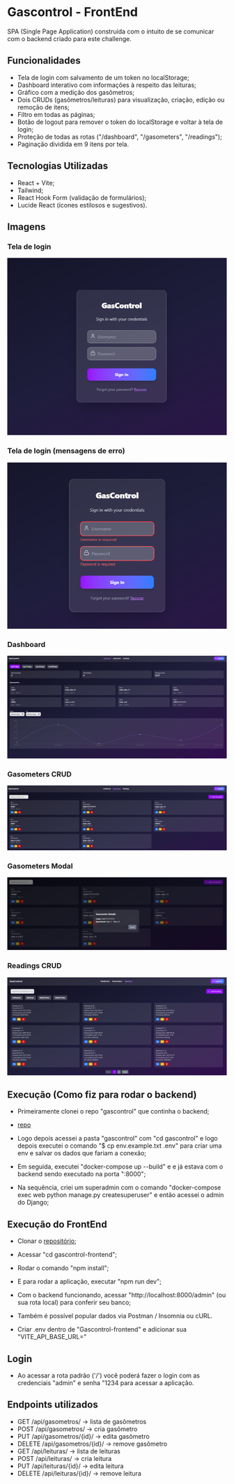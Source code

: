 # Gascontrol - FrontEnd

SPA (Single Page Application) construída com o intuito de se comunicar com o backend criado para este challenge.


## Funcionalidades
- Tela de login com salvamento de um token no localStorage;
- Dashboard interativo com informações à respeito das leituras;
- Gráfico com a medição dos gasômetros;
- Dois CRUDs (gasômetros/leituras) para visualização, criação, edição ou remoção de itens;
- Filtro em todas as páginas;
- Botão de logout para remover o token do localStorage e voltar à tela de login;
- Proteção de todas as rotas ("/dashboard", "/gasometers", "/readings");
- Paginação dividida em 9 itens por tela.


## Tecnologias Utilizadas
- React + Vite;
- Tailwind;
- React Hook Form (validação de formulários);
- Lucide React (ícones estilosos e sugestivos).


## Imagens

### Tela de login
![Login Page](/src/assets/captura_1.png)

### Tela de login (mensagens de erro)
![Login Page Errors](/src/assets/captura_2.png)

### Dashboard
![Dashboard](/src/assets/captura_3.png)

### Gasometers CRUD
![Gasometers](/src/assets/captura_4.png)

### Gasometers Modal
![Gasometers Modal](/src/assets/captura_5.png)

### Readings CRUD
![Readings](/src/assets/captura_6.png)


## Execução (Como fiz para rodar o backend)
- Primeiramente clonei o repo "gascontrol" que continha o backend;
- [repo](https://github.com/resorgatto/gascontrol?tab=readme-ov-file)

- Logo depois acessei a pasta "gascontrol" com "cd gascontrol" e logo depois executei o comando "$ cp env.example.txt .env" para criar uma env e salvar os dados que fariam a conexão;

- Em seguida, executei "docker-compose up --build" e e já estava com o backend sendo executado na porta ":8000";

- Na sequência, criei um superadmin com o comando "docker-compose exec web python manage.py createsuperuser" e então acessei o admin do Django;


## Execução do FrontEnd
- Clonar o [repositório](https://github.com/GuilhermePittner/gascontrol-frontend);

- Acessar "cd gascontrol-frontend";

- Rodar o comando "npm install";

- E para rodar a aplicação, executar "npm run dev";

- Com o backend funcionando, acessar "http://localhost:8000/admin" (ou sua rota local) para conferir seu banco;

- Também é possível popular dados via Postman / Insomnia ou cURL.

- Criar .env dentro de "Gascontrol-frontend" e adicionar sua "VITE_API_BASE_URL="


## Login
- Ao acessar a rota padrão ('/') você poderá fazer o login com as credenciais "admin" e senha "1234 para acessar a aplicação.


## Endpoints utilizados
- GET /api/gasometros/ → lista de gasômetros
- POST /api/gasometros/ → cria gasômetro
- PUT /api/gasometros/{id}/ → edita gasômetro
- DELETE /api/gasometros/{id}/ → remove gasômetro
- GET /api/leituras/ → lista de leituras
- POST /api/leituras/ → cria leitura
- PUT /api/leituras/{id}/ → edita leitura
- DELETE /api/leituras/{id}/ → remove leitura
